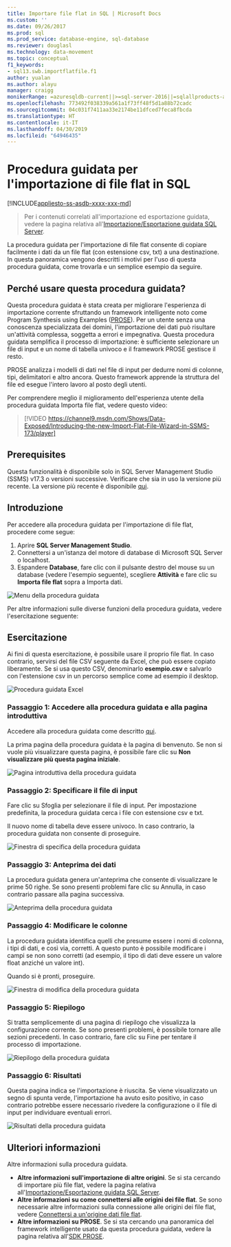 ```yaml
---
title: Importare file flat in SQL | Microsoft Docs
ms.custom: ''
ms.date: 09/26/2017
ms.prod: sql
ms.prod_service: database-engine, sql-database
ms.reviewer: douglasl
ms.technology: data-movement
ms.topic: conceptual
f1_keywords:
- sql13.swb.importflatfile.f1
author: yualan
ms.author: alayu
manager: craigg
monikerRange: =azuresqldb-current||>=sql-server-2016||=sqlallproducts-allversions||>=sql-server-linux-2017||=azuresqldb-mi-current
ms.openlocfilehash: 773492f038339a561a1f73ff48f5d1a88b72cadc
ms.sourcegitcommit: 04c031f7411aa33e2174be11dfced7feca8fbcda
ms.translationtype: HT
ms.contentlocale: it-IT
ms.lasthandoff: 04/30/2019
ms.locfileid: "64946435"
---
```

# <a name="import-flat-file-to-sql-wizard"></a>Procedura guidata per l'importazione di file flat in SQL
[!INCLUDE[appliesto-ss-asdb-xxxx-xxx-md](../../includes/appliesto-ss-asdb-xxxx-xxx-md.md)]
> Per i contenuti correlati all'importazione ed esportazione guidata, vedere la pagina relativa all'[Importazione/Esportazione guidata SQL Server](https://docs.microsoft.com/sql/integration-services/import-export-data/import-and-export-data-with-the-sql-server-import-and-export-wizard).

La procedura guidata per l'importazione di file flat consente di copiare facilmente i dati da un file flat (con estensione csv, txt) a una destinazione. In questa panoramica vengono descritti i motivi per l'uso di questa procedura guidata, come trovarla e un semplice esempio da seguire.

## <a name="why-would-i-use-this-wizard"></a>Perché usare questa procedura guidata?
Questa procedura guidata è stata creata per migliorare l'esperienza di importazione corrente sfruttando un framework intelligente noto come Program Synthesis using Examples ([PROSE](https://microsoft.github.io/prose/)). Per un utente senza una conoscenza specializzata dei domini, l'importazione dei dati può risultare un'attività complessa, soggetta a errori e impegnativa. Questa procedura guidata semplifica il processo di importazione: è sufficiente selezionare un file di input e un nome di tabella univoco e il framework PROSE gestisce il resto.

PROSE analizza i modelli di dati nel file di input per dedurre nomi di colonne, tipi, delimitatori e altro ancora. Questo framework apprende la struttura del file ed esegue l'intero lavoro al posto degli utenti.

Per comprendere meglio il miglioramento dell'esperienza utente della procedura guidata Importa file flat, vedere questo video:

> [!VIDEO https://channel9.msdn.com/Shows/Data-Exposed/Introducing-the-new-Import-Flat-File-Wizard-in-SSMS-173/player]

## <a name="prerequisites"></a>Prerequisites
Questa funzionalità è disponibile solo in SQL Server Management Studio (SSMS) v17.3 o versioni successive. Verificare che sia in uso la versione più recente. La versione più recente è disponibile [qui](https://docs.microsoft.com/sql/ssms/download-sql-server-management-studio-ssms).
 
## <a id="started"></a>Introduzione
Per accedere alla procedura guidata per l'importazione di file flat, procedere come segue:

1. Aprire **SQL Server Management Studio**.
2. Connettersi a un'istanza del motore di database di Microsoft SQL Server o localhost.
3. Espandere **Database**, fare clic con il pulsante destro del mouse su un database (vedere l'esempio seguente), scegliere **Attività** e fare clic su **Importa file flat** sopra a Importa dati.

![Menu della procedura guidata](media/import-flat-file-wizard/importffmenu.png)

Per altre informazioni sulle diverse funzioni della procedura guidata, vedere l'esercitazione seguente:

## <a name="tutorial"></a>Esercitazione
Ai fini di questa esercitazione, è possibile usare il proprio file flat. In caso contrario, servirsi del file CSV seguente da Excel, che può essere copiato liberamente. Se si usa questo CSV, denominarlo **esempio.csv** e salvarlo con l'estensione csv in un percorso semplice come ad esempio il desktop.

![Procedura guidata Excel](media/import-flat-file-wizard/importffexample.png)

### <a name="step-1-access-wizard-and-intro-page"></a>Passaggio 1: Accedere alla procedura guidata e alla pagina introduttiva
Accedere alla procedura guidata come descritto [qui](#started).

La prima pagina della procedura guidata è la pagina di benvenuto. Se non si vuole più visualizzare questa pagina, è possibile fare clic su **Non visualizzare più questa pagina iniziale**.

![Pagina introduttiva della procedura guidata](media/import-flat-file-wizard/importffintro.png)

### <a name="step-2-specify-input-file"></a>Passaggio 2: Specificare il file di input
Fare clic su Sfoglia per selezionare il file di input. Per impostazione predefinita, la procedura guidata cerca i file con estensione csv e txt. 

Il nuovo nome di tabella deve essere univoco. In caso contrario, la procedura guidata non consente di proseguire.

![Finestra di specifica della procedura guidata](media/import-flat-file-wizard/importffspecify.png)

### <a name="step-3-preview-data"></a>Passaggio 3: Anteprima dei dati
La procedura guidata genera un'anteprima che consente di visualizzare le prime 50 righe. Se sono presenti problemi fare clic su Annulla, in caso contrario passare alla pagina successiva.

![Anteprima della procedura guidata](media/import-flat-file-wizard/importffpreview.png)

### <a name="step-4-modify-columns"></a>Passaggio 4: Modificare le colonne
La procedura guidata identifica quelli che presume essere i nomi di colonna, i tipi di dati, e così via, corretti. A questo punto è possibile modificare i campi se non sono corretti (ad esempio, il tipo di dati deve essere un valore float anziché un valore int).

Quando si è pronti, proseguire.

![Finestra di modifica della procedura guidata](media/import-flat-file-wizard/importffmodify.png)

### <a name="step-5-summary"></a>Passaggio 5: Riepilogo
Si tratta semplicemente di una pagina di riepilogo che visualizza la configurazione corrente. Se sono presenti problemi, è possibile tornare alle sezioni precedenti. In caso contrario, fare clic su Fine per tentare il processo di importazione.

![Riepilogo della procedura guidata](media/import-flat-file-wizard/importffsummary.png)

### <a name="step-6-results"></a>Passaggio 6: Risultati
Questa pagina indica se l'importazione è riuscita. Se viene visualizzato un segno di spunta verde, l'importazione ha avuto esito positivo, in caso contrario potrebbe essere necessario rivedere la configurazione o il file di input per individuare eventuali errori.

![Risultati della procedura guidata](media/import-flat-file-wizard/importffresults.png)

## <a name="learn-more"></a>Ulteriori informazioni

Altre informazioni sulla procedura guidata.
 
- **Altre informazioni sull'importazione di altre origini**. Se si sta cercando di importare più file flat, vedere la pagina relativa all'[Importazione/Esportazione guidata SQL Server](https://docs.microsoft.com/sql/integration-services/import-export-data/import-and-export-data-with-the-sql-server-import-and-export-wizard).
- **Altre informazioni su come connettersi alle origini dei file flat**. Se sono necessarie altre informazioni sulla connessione alle origini dei file flat, vedere [Connettersi a un'origine dati file flat](https://docs.microsoft.com/sql/integration-services/import-export-data/connect-to-a-flat-file-data-source-sql-server-import-and-export-wizard).
- **Altre informazioni su PROSE**. Se si sta cercando una panoramica del framework intelligente usato da questa procedura guidata, vedere la pagina relativa all'[SDK PROSE](https://microsoft.github.io/prose/).

